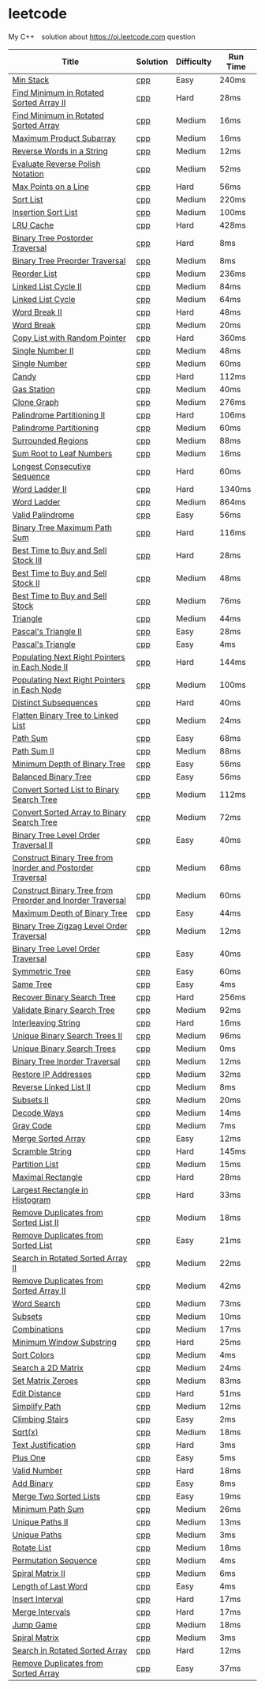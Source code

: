 leetcode
========

My C++　solution about https://oj.leetcode.com question 

| Title | Solution | Difficulty | Run Time |
| ----- | -------- | ---------- | -------- |
|[Min Stack](https://oj.leetcode.com/problems/min-stack/)| [cpp](./src/MinStack.cpp)|Easy|240ms|
|[Find Minimum in Rotated Sorted Array II](https://oj.leetcode.com/problems/find-minimum-in-rotated-sorted-array-ii/)| [cpp](./src/Find_Minimum_in_Rotated_Sorted_Array_II.cpp)|Hard|28ms|
|[Find Minimum in Rotated Sorted Array](https://oj.leetcode.com/problems/find-minimum-in-rotated-sorted-array/)| [cpp](./src/Find_Minimum_in_Rotated_Sorted_Array.cpp)|Medium|16ms|
|[Maximum Product Subarray](https://oj.leetcode.com/problems/maximum-product-subarray/)| [cpp](./src/Maximum_Product_Subarray.cpp)|Medium|16ms|
|[Reverse Words in a String](https://oj.leetcode.com/problems/reverse-words-in-a-string/)| [cpp](./src/Reverse_Words_in_a_String.cpp)|Medium|12ms|
|[Evaluate Reverse Polish Notation](https://oj.leetcode.com/problems/evaluate-reverse-polish-notation/)| [cpp](./src/Evaluate_Reverse_Polish_Notation.cpp)|Medium|52ms|
|[Max Points on a Line](https://oj.leetcode.com/problems/max-points-on-a-line/)| [cpp](./src/Max_Points_on_a_Line.cpp)|Hard|56ms|
|[Sort List](https://oj.leetcode.com/problems/sort-list/)| [cpp](./src/Sort_List.cpp)|Medium|220ms|
|[Insertion Sort List](https://oj.leetcode.com/problems/insertion-sort-list/)| [cpp](./src/Insertion_Sort_List.cpp)|Medium|100ms|
|[LRU Cache](https://oj.leetcode.com/problems/lru-cache/)| [cpp](./src/LRU_Cache.cpp)|Hard|428ms|
|[Binary Tree Postorder Traversal](https://oj.leetcode.com/problems/binary-tree-postorder-traversal/)| [cpp](./src/Binary_Tree_Postorder_Traversal.cpp)|Hard|8ms|
|[Binary Tree Preorder Traversal](https://oj.leetcode.com/problems/binary-tree-preorder-traversal/)| [cpp](./src/Binary_Tree_Preorder_Traversal.cpp)|Medium|8ms|
|[Reorder List](https://oj.leetcode.com/problems/reorder-list/)| [cpp](./src/Reorder_List.cpp)|Medium|236ms|
|[Linked List Cycle II](https://oj.leetcode.com/problems/linked-list-cycle-ii/)| [cpp](./src/Linked_List_Cycle_II.cpp)|Medium|84ms|
|[Linked List Cycle](https://oj.leetcode.com/problems/linked-list-cycle/)| [cpp](./src/Linked_List_Cycle.cpp)|Medium|64ms|
|[Word Break II](https://oj.leetcode.com/problems/word-break-ii/)| [cpp](./src/Word_Break_II.cpp)|Hard|48ms|
|[Word Break](https://oj.leetcode.com/problems/word-break/)| [cpp](./src/Word_Break.cpp)|Medium|20ms|
|[Copy List with Random Pointer](https://oj.leetcode.com/problems/copy-list-with-random-pointer/)| [cpp](./src/Copy_List_with_Random_Pointer.cpp)|Hard|360ms|
|[Single Number II](https://oj.leetcode.com/problems/single-number-ii/)| [cpp](./src/Single_Number_II.cpp)|Medium|48ms|
|[Single Number](https://oj.leetcode.com/problems/word-break/)| [cpp](./src/Single_Number.cpp)|Medium|60ms|
|[Candy](https://oj.leetcode.com/problems/candy/)| [cpp](./src/Candy.cpp)|Hard|112ms|
|[Gas Station](https://oj.leetcode.com/problems/gas-station/)| [cpp](./src/Gas_Station.cpp)|Medium|40ms|
|[Clone Graph](https://oj.leetcode.com/problems/clone-graph/)| [cpp](./src/Clone_Graph.cpp)|Medium|276ms|
|[Palindrome Partitioning II ](https://oj.leetcode.com/problems/palindrome-partitioning-ii/)| [cpp](./src/Palindrome_Partitioning_II.cpp)|Hard|106ms|
|[Palindrome Partitioning](https://oj.leetcode.com/problems/palindrome-partitioning/)| [cpp](./src/Palindrome_Partitioning.cpp)|Medium|60ms|
|[Surrounded Regions](https://oj.leetcode.com/problems/surrounded-regions/)| [cpp](./src/Surrounded_Regions.cpp)|Medium|88ms|
|[Sum Root to Leaf Numbers](https://oj.leetcode.com/problems/sum-root-to-leaf-numbers/)| [cpp](./src/Sum_Root_to_Leaf_Numbers.cpp)|Medium|16ms|
|[Longest Consecutive Sequence](https://oj.leetcode.com/problems/longest-consecutive-sequence/)| [cpp](./src/Longest_Consecutive_Sequence.cpp)|Hard|60ms|
|[Word Ladder II](https://oj.leetcode.com/problems/word-ladder-ii/)| [cpp](./src/Word_Ladder_II.cpp)|Hard|1340ms|
|[Word Ladder](https://oj.leetcode.com/problems/word-ladder/)| [cpp](./src/Word_Ladder.cpp)|Medium|864ms|
|[Valid Palindrome](https://oj.leetcode.com/problems/valid-palindrome/)| [cpp](./src/Valid_Palindrome.cpp)|Easy|56ms|
|[Binary Tree Maximum Path Sum](https://oj.leetcode.com/problems/binary-tree-maximum-path-sum/)| [cpp](./src/Binary_Tree_Maximum_Path_Sum.cpp)|Hard|116ms|
|[Best Time to Buy and Sell Stock III](https://oj.leetcode.com/problems/best-time-to-buy-and-sell-stock-iii/)| [cpp](./src/Best_Time_to_Buy_and_Sell_Stock_III.cpp)|Hard|28ms|
|[Best Time to Buy and Sell Stock II](https://oj.leetcode.com/problems/best-time-to-buy-and-sell-stock-ii/)| [cpp](./src/Best_Time_to_Buy-and_Sell_Stock_II.cpp)|Medium|48ms|
|[Best Time to Buy and Sell Stock](https://oj.leetcode.com/problems/best-time-to-buy-and-sell-stock/)| [cpp](./src/Best_Time_to_Buy-and-Sell_Stock.cpp)|Medium|76ms|
|[Triangle](https://oj.leetcode.com/problems/triangle/)| [cpp](./src/Triangle.cpp)|Medium|44ms|
|[Pascal's Triangle II](https://oj.leetcode.com/problems/pascals-triangle-ii/)| [cpp](./src/Pascal's_Triangle_II.cpp)|Easy|28ms|
|[Pascal's Triangle](https://oj.leetcode.com/problems/pascals-triangle/)| [cpp](./src/Pascal's_Triangle.cpp)|Easy|4ms|
|[Populating Next Right Pointers in Each Node II](https://oj.leetcode.com/problems/populating-next-right-pointers-in-each-node-ii/)| [cpp](./src/Populating_Next_Right_Pointers_in_Each_Node_II.cpp)|Hard|144ms|
|[Populating Next Right Pointers in Each Node](https://oj.leetcode.com/problems/populating-next-right-pointers-in-each-node/)| [cpp](./src/Populating_Next_Right_Pointers_in_Each_Node.cpp)|Medium|100ms|
|[Distinct Subsequences](https://oj.leetcode.com/problems/distinct-subsequences/)| [cpp](./src/Distinct_Subsequences.cpp)|Hard|40ms|
|[Flatten Binary Tree to Linked List](https://oj.leetcode.com/problems/flatten-binary-tree-to-linked-list/)| [cpp](./src/Flatten_Binary_Tree_to_Linked_List.cpp)|Medium|24ms|
|[Path Sum](https://oj.leetcode.com/problems/path-sum/)| [cpp](./src/Path_Sum.cpp)|Easy|68ms|
|[Path Sum II](https://oj.leetcode.com/problems/path-sum-ii/)| [cpp](./src/Path_Sum_II.cpp)|Medium|88ms|
|[Minimum Depth of Binary Tree](https://oj.leetcode.com/problems/minimum-depth-of-binary-tree/)| [cpp](./src/Minimum_Depth_of_Binary_Tree.cpp)|Easy|56ms|
|[Balanced Binary Tree](https://oj.leetcode.com/problems/balanced-binary-tree/)| [cpp](./src/Balanced_Binary_Tree.cpp)|Easy|56ms|
|[Convert Sorted List to Binary Search Tree](https://oj.leetcode.com/problems/convert-sorted-list-to-binary-search-tree/)| [cpp](./src/Convert_Sorted_List_to_Binary_Search_Tree.cpp)|Medium|112ms|
|[Convert Sorted Array to Binary Search Tree](https://oj.leetcode.com/problems/convert-sorted-array-to-binary-search-tree/)| [cpp](./src/Convert_Sorted_Array_to_Binary_Search_Tree.cpp)|Medium|72ms|
|[Binary Tree Level Order Traversal II](https://oj.leetcode.com/problems/binary-tree-level-order-traversal-ii/)| [cpp](./src/Binary_Tree_Level_Order_Traversal_II.cpp)|Easy|40ms|
|[Construct Binary Tree from Inorder and Postorder Traversal](https://oj.leetcode.com/problems/construct-binary-tree-from-inorder-and-postorder-traversal/)| [cpp](./src/Construct_Binary_Tree_from_Inorder_and_Postorder_Traversal.cpp)|Medium|68ms|
|[Construct Binary Tree from Preorder and Inorder Traversal](https://oj.leetcode.com/problems/construct-binary-tree-from-preorder-and-inorder-traversal/)| [cpp](./src/Construct_Binary_Tree_from_Preorder_and_Inorder_Traversal.cpp)|Medium|60ms|
|[Maximum Depth of Binary Tree](https://oj.leetcode.com/problems/maximum-depth-of-binary-tree/)| [cpp](./src/Maximum_Depth_of_Binary_Tree.cpp)|Easy|44ms|
|[Binary Tree Zigzag Level Order Traversal](https://oj.leetcode.com/problems/binary-tree-zigzag-level-order-traversal/)| [cpp](./src/Binary_Tree_Zigzag_Level_Order_Traversal.cpp)|Medium|12ms|
|[Binary Tree Level Order Traversal](https://oj.leetcode.com/problems/binary-tree-level-order-traversal/)| [cpp](./src/Binary_Tree_Level_Order_Traversal.cpp)|Easy|40ms|
|[Symmetric Tree](https://oj.leetcode.com/problems/symmetric-tree/)| [cpp](./src/Symmetric_Tree.cpp)|Easy|60ms|
|[Same Tree](https://oj.leetcode.com/problems/same-tree/)| [cpp](./src/Same_Tree.cpp)|Easy|4ms|
|[Recover Binary Search Tree](https://oj.leetcode.com/problems/recover-binary-search-tree/)| [cpp](./src/Recover_Binary_Search_Tree.cpp)|Hard|256ms|
|[Validate Binary Search Tree](https://oj.leetcode.com/problems/validate-binary-search-tree/)| [cpp](./src/Validate_Binary_Search_Tree.cpp)|Medium|92ms|
|[Interleaving String](https://oj.leetcode.com/problems/interleaving-string/)| [cpp](./src/Interleaving_String.cpp)|Hard|16ms|
|[Unique Binary Search Trees II](https://oj.leetcode.com/problems/unique-binary-search-trees-ii/)| [cpp](./src/Unique_Binary_Search_Trees_II.cpp)|Medium|96ms|
|[Unique Binary Search Trees](https://oj.leetcode.com/problems/unique-binary-search-trees/)| [cpp](./src/Unique_Binary_Search_Trees.cpp)|Medium|0ms|
|[Binary Tree Inorder Traversal](https://oj.leetcode.com/problems/binary-tree-inorder-traversal/)| [cpp](./src/Binary_Tree_Inorder_Traversal.cpp)|Medium|12ms|
|[Restore IP Addresses](https://oj.leetcode.com/problems/restore-ip-addresses/)| [cpp](./src/Restore_IP_Addresses.cpp)|Medium|32ms|
|[Reverse Linked List II](https://oj.leetcode.com/problems/reverse-linked-list-ii/)| [cpp](./src/Reverse_Linked_List_II.cpp)|Medium|8ms|
|[Subsets II](https://oj.leetcode.com/problems/subsets-ii/)| [cpp](./src/Subsets_II.cpp)|Medium|20ms|
|[Decode Ways](https://oj.leetcode.com/problems/decode-ways/)| [cpp](./src/Decode_Ways.cpp)|Medium|14ms|
|[Gray Code](https://oj.leetcode.com/problems/gray-code/)| [cpp](./src/Gray_Code.cpp)|Medium|7ms|
|[Merge Sorted Array](https://oj.leetcode.com/problems/merge-sorted-array/)| [cpp](./src/Merge_Sorted_Array.cpp)|Easy|12ms|
|[Scramble String](https://oj.leetcode.com/problems/scramble-string/)| [cpp](./src/Scramble_String.cpp)|Hard|145ms|
|[Partition List](https://oj.leetcode.com/problems/partition-list/)| [cpp](./src/Partition_List.cpp)|Medium|15ms|
|[Maximal Rectangle](https://oj.leetcode.com/problems/maximal-rectangle/)| [cpp](./src/Maximal_Rectangle.cpp)|Hard|28ms|
|[Largest Rectangle in Histogram](https://oj.leetcode.com/problems/largest-rectangle-in-histogram/)| [cpp](./src/Largest_Rectangle_in_Histogram.cpp)|Hard|33ms|
|[Remove Duplicates from Sorted List II](https://oj.leetcode.com/problems/remove-duplicates-from-sorted-list-ii/)| [cpp](./src/Remove_Duplicates_from_Sorted_List_II.cpp)|Medium|18ms|
|[Remove Duplicates from Sorted List](https://oj.leetcode.com/problems/remove-duplicates-from-sorted-list/)| [cpp](./src/Remove_Duplicates_from_Sorted_List.cpp)|Easy|21ms|
|[Search in Rotated Sorted Array II](https://oj.leetcode.com/problems/search-in-rotated-sorted-array-ii/)| [cpp](./src/Search_in_Rotated_Sorted_Array_II.cpp)|Medium|22ms|
|[Remove Duplicates from Sorted Array II](https://oj.leetcode.com/problems/remove-duplicates-from-sorted-array-ii/)| [cpp](./src/Remove_Duplicates_from_Sorted_Array_II.cpp)|Medium|42ms|
|[Word Search](https://oj.leetcode.com/problems/word-search/)| [cpp](./src/Word_Search.cpp)|Medium|73ms|
|[Subsets](https://oj.leetcode.com/problems/subsets/)| [cpp](./src/Subsets.cpp)|Medium|10ms|
|[Combinations](https://oj.leetcode.com/problems/combinations/)| [cpp](./src/Combinations.cpp)|Medium|17ms|
|[Minimum Window Substring](https://oj.leetcode.com/problems/minimum-window-substring/)| [cpp](./src/Minimum_Window_Substring.cpp)|Hard|25ms|
|[Sort Colors](https://oj.leetcode.com/problems/sort-colors/)| [cpp](./src/Sort_Colors.cpp)|Medium|4ms|
|[Search a 2D Matrix](https://oj.leetcode.com/problems/search-a-2d-matrix/)| [cpp](./src/Search_a_2D_Matrix.cpp)|Medium|24ms|
|[Set Matrix Zeroes](https://oj.leetcode.com/problems/set-matrix-zeroes/)| [cpp](./src/Set_Matrix_Zeroes.cpp)|Medium|83ms|
|[Edit Distance](https://oj.leetcode.com/problems/edit-distance/)| [cpp](./src/Edit_Distance.cpp)|Hard|51ms|
|[Simplify Path](https://oj.leetcode.com/problems/simplify-path/)| [cpp](./src/Simplify_Path.cpp)|Medium|12ms|
|[Climbing Stairs](https://oj.leetcode.com/problems/climbing-stairs/)| [cpp](./src/Climbing_Stairs.cpp)|Easy|2ms|
|[Sqrt(x)](https://oj.leetcode.com/problems/sqrtx/)| [cpp](./src/Sqrt(x).cpp)|Medium|18ms|
|[Text Justification](https://oj.leetcode.com/problems/text-justification/)| [cpp](./src/Text_Justification.cpp)|Hard|3ms|
|[Plus One](https://oj.leetcode.com/problems/plus-one/)| [cpp](./src/Plus_One.cpp)|Easy|5ms|
|[Valid Number](https://oj.leetcode.com/problems/valid-number/)| [cpp](./src/Valid_Number.cpp)|Hard|18ms|
|[Add Binary](https://oj.leetcode.com/problems/add-binary/)| [cpp](./src/Add_Binary.cpp)|Easy|8ms|
|[Merge Two Sorted Lists](https://oj.leetcode.com/problems/merge-two-sorted-lists/)| [cpp](./src/Merge_Two_Sorted_Lists.cpp)|Easy|19ms|
|[Minimum Path Sum](https://oj.leetcode.com/problems/minimum-path-sum/)| [cpp](./src/Minimum_Path_Sum.cpp)|Medium|26ms|
|[Unique Paths II](https://oj.leetcode.com/problems/unique-paths-ii/)| [cpp](./src/Unique_Paths_II.cpp)|Medium|13ms|
|[Unique Paths](https://oj.leetcode.com/problems/unique-paths/)| [cpp](./src/Unique_Paths.cpp)|Medium|3ms|
|[Rotate List](https://oj.leetcode.com/problems/rotate-list/)| [cpp](./src/Rotate_List.cpp)|Medium|18ms|
|[Permutation Sequence](https://oj.leetcode.com/problems/permutation-sequence/)| [cpp](./src/Permutation_Sequence.cpp)|Medium|4ms|
|[Spiral Matrix II](https://oj.leetcode.com/problems/spiral-matrix-ii/)| [cpp](./src/Spiral_Matrix_II.cpp)|Medium|6ms|
|[Length of Last Word](https://oj.leetcode.com/problems/length-of-last-word/)| [cpp](./src/Length_of_Last_Word.cpp)|Easy|4ms|
|[Insert Interval](https://oj.leetcode.com/problems/insert-interval/)| [cpp](./src/Insert_Interval.cpp)|Hard|17ms|
|[Merge Intervals](https://oj.leetcode.com/problems/merge-intervals/)| [cpp](./src/Merge_Intervals.cpp)|Hard|17ms|
|[Jump Game](https://oj.leetcode.com/problems/jump-game/)| [cpp](./src/Jump_Game.cpp)|Medium|18ms|
|[Spiral Matrix](https://oj.leetcode.com/problems/spiral-matrix/)| [cpp](./src/Spiral_Matrix.cpp)|Medium|3ms|
|[Search in Rotated Sorted Array](https://oj.leetcode.com/problems/search-in-rotated-sorted-array/)| [cpp](./src/Search_in_Rotated_Sorted_Array.cpp)|Hard|12ms|
|[Remove Duplicates from Sorted Array](https://oj.leetcode.com/problems/remove-duplicates-from-sorted-array/)| [cpp](./src/Remove_Duplicates_from_Sorted_Array.cpp)|Easy|37ms|